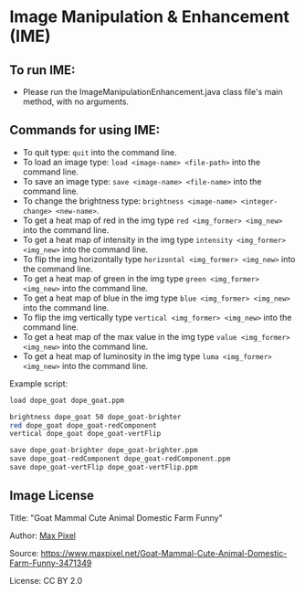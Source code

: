 # Image Manipulation & Enhancement (IME)
## To run IME:
- Please run the ImageManipulationEnhancement.java class file's main method, with no arguments.
## Commands for using IME:
- To quit type: `quit` into the command line.
- To load an image type: `load <image-name> <file-path>` into the command line.
- To save an image type: `save <image-name> <file-name>` into the command line.
- To change the brightness type: `brightness <image-name> <integer-change> <new-name>`.
- To get a heat map of red in the img type `red <img_former> <img_new>` into the command line.
- To get a heat map of intensity in the img type `intensity <img_former> <img_new>` into the command line.
- To flip the img horizontally type `horizontal <img_former> <img_new>` into the command line.
- To get a heat map of green in the img type `green <img_former> <img_new>` into the command line.
- To get a heat map of blue in the img type `blue <img_former> <img_new>` into the command line.
- To flip the img vertically type `vertical <img_former> <img_new>` into the command line.
- To get a heat map of the max value in the img type `value <img_former> <img_new>` into the command line.
- To get a heat map of luminosity in the img type `luma <img_former> <img_new>` into the command line.

Example script:
```bash
load dope_goat dope_goat.ppm

brightness dope_goat 50 dope_goat-brighter
red dope_goat dope_goat-redComponent
vertical dope_goat dope_goat-vertFlip

save dope_goat-brighter dope_goat-brighter.ppm
save dope_goat-redComponent dope_goat-redComponent.ppm
save dope_goat-vertFlip dope_goat-vertFlip.ppm
```

## Image License
Title: "Goat Mammal Cute Animal Domestic Farm Funny"

Author: [Max Pixel](https://www.maxpixel.net/)

Source: https://www.maxpixel.net/Goat-Mammal-Cute-Animal-Domestic-Farm-Funny-3471349

License: CC BY 2.0
